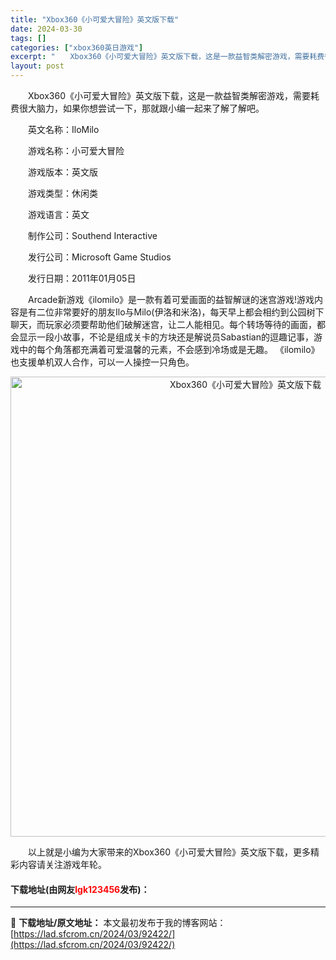 ```yaml
---
title: "Xbox360《小可爱大冒险》英文版下载"
date: 2024-03-30
tags: []
categories: ["xbox360英日游戏"]
excerpt: "　　Xbox360《小可爱大冒险》英文版下载，这是一款益智类解密游戏，需要耗费很大脑力，如果你想尝试一下，那就跟小编一起来了解了解吧。 　　英文名称：IloMilo 　　游戏名称：小可爱大冒险 　　游戏版本：英文版 　　游戏类型：休闲类 　　游戏语言：英文 　　制作公司：Southend Inter&hellip;"
layout: post
---
```


 <p>　　Xbox360《小可爱大冒险》英文版下载，这是一款益智类解密游戏，需要耗费很大脑力，如果你想尝试一下，那就跟小编一起来了解了解吧。</p> <p>　　英文名称：IloMilo</p> <p>　　游戏名称：小可爱大冒险</p> <p>　　游戏版本：英文版</p> <p>　　游戏类型：休闲类</p> <p>　　游戏语言：英文</p> <p>　　制作公司：Southend Interactive</p> <p>　　发行公司：Microsoft Game Studios</p> <p>　　发行日期：2011年01月05日</p> <p>　　Arcade新游戏《ilomilo》是一款有着可爱画面的益智解谜的迷宫游戏!游戏内容是有二位非常要好的朋友Ilo与Milo(伊洛和米洛)，每天早上都会相约到公园树下聊天，而玩家必须要帮助他们破解迷宫，让二人能相见。每个转场等待的画面，都会显示一段小故事，不论是组成关卡的方块还是解说员Sabastian的逗趣记事，游戏中的每个角落都充满着可爱温馨的元素，不会感到冷场或是无趣。 《ilomilo》也支援单机双人合作，可以一人操控一只角色。</p> <p align="center"><img align="" border="0" src="https://lad.sfcrom.cn/wp-content/uploads/2024/03/20240330_6607e03287153.jpg" width="736" alt="Xbox360《小可爱大冒险》英文版下载" /></p> <p>　　以上就是小编为大家带来的Xbox360《小可爱大冒险》英文版下载，更多精彩内容请关注游戏年轮。</p> <p><h4>下载地址(由网友<font color="red">lgk123456</font>发布)：</h4></p> 

---
📖 **下载地址/原文地址：** 本文最初发布于我的博客网站：[https://lad.sfcrom.cn/2024/03/92422/](https://lad.sfcrom.cn/2024/03/92422/)
